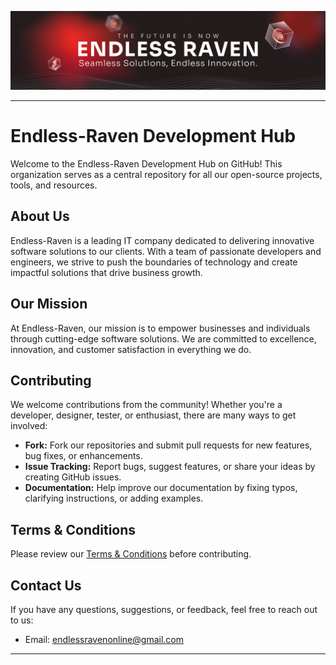 <p align="center" ><img  src = "Github Banner.jpg?raw=true" width = 1000px></p>

<!--<h3 align="center" >Seamless Solutions, Endless Innovation.</h3>-->

---

# Endless-Raven Development Hub

Welcome to the Endless-Raven Development Hub on GitHub! This organization serves as a central repository for all our open-source projects, tools, and resources.

## About Us

Endless-Raven is a leading IT company dedicated to delivering innovative software solutions to our clients. With a team of passionate developers and engineers, we strive to push the boundaries of technology and create impactful solutions that drive business growth.

## Our Mission

At Endless-Raven, our mission is to empower businesses and individuals through cutting-edge software solutions. We are committed to excellence, innovation, and customer satisfaction in everything we do.

## Contributing

We welcome contributions from the community! Whether you're a developer, designer, tester, or enthusiast, there are many ways to get involved:

- **Fork:** Fork our repositories and submit pull requests for new features, bug fixes, or enhancements.
- **Issue Tracking:** Report bugs, suggest features, or share your ideas by creating GitHub issues.
- **Documentation:** Help improve our documentation by fixing typos, clarifying instructions, or adding examples.

## Terms & Conditions

Please review our [Terms & Conditions](TERMS.md) before contributing.

## Contact Us

If you have any questions, suggestions, or feedback, feel free to reach out to us:

- Email: endlessravenonline@gmail.com

---
